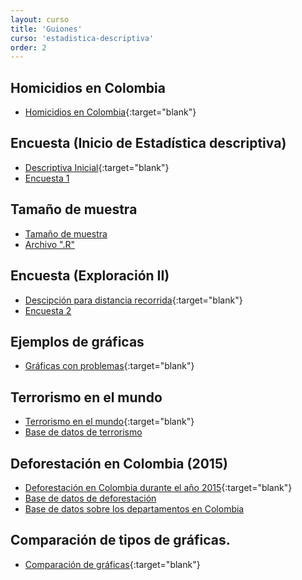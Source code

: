 ```yaml
---
layout: curso
title: 'Guiones'
curso: 'estadistica-descriptiva'
order: 2
---
```



## Homicidios en Colombia

- [Homicidios en Colombia](./guiones/HomicidiosColombia2014.html){:target="blank"}

## Encuesta (Inicio de Estadística descriptiva)

- [Descriptiva Inicial](./guiones/encuesta201602.html){:target="blank"}
- [Encuesta 1](./basesdedatos/encuesta201602_1.xlsx)

## Tamaño de muestra

- [Tamaño de muestra](./guiones/tammuest.html)
- [Archivo ".R"](./guiones/tammuest.R)

## Encuesta (Exploración II)

- [Descipción para distancia recorrida](./guiones/encuesta201602_2.html){:target="blank"}
- [Encuesta 2](./basesdedatos/encuesta201602_2.xlsx)

## Ejemplos de gráficas

- [Gráficas con problemas](./graficas/index.html){:target="blank"}

## Terrorismo en el mundo

- [Terrorismo en el mundo](./guiones/terrorismo.html){:target="blank"}
- [Base de datos de terrorismo](./basesdedatos/terrorismo.xlsx)

## Deforestación en Colombia (2015)

- [Deforestación en Colombia durante el año 2015](./guiones/deforestacion.html){:target="blank"}
- [Base de datos de deforestación](./basesdedatos/deforestacion.xlsx)
- [Base de datos sobre los departamentos en Colombia](./basesdedatos/departamentos.xlsx)

## Comparación de tipos de gráficas.

- [Comparación de gráficas](./guiones/comparagraficas.html){:target="blank"}
